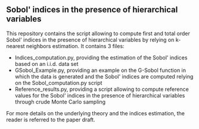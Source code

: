 ## Sobol' indices in the presence of hierarchical variables
This repository contains the script allowing to compute first and total order Sobol' indices in the presence of hierarchical variables by relying on k-nearest neighbors estimation. It contains 3 files:
- Indices_computation.py, providing the estimation of the Sobol' indices based on an i.i.d. data set
- GSobol_Example.py, providing an example on the G-Sobol function in which the data is generated and the Sobol' indices are computed relying on the Sobol_computation.py script
- Reference_results.py, providing a script allowing to compute reference values for the Sobol' indices in the presence of hierarchical variables through crude Monte Carlo sampling

For more details on the underlying theory and the indices estimation, the reader is referred to the paper draft.
  
